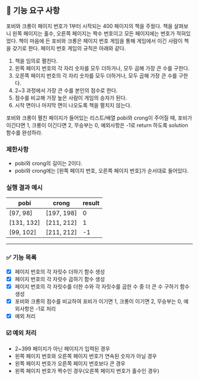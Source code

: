 ## 🚀 기능 요구 사항

포비와 크롱이 페이지 번호가 1부터 시작되는 400 페이지의 책을 주웠다. 책을 살펴보니 왼쪽 페이지는 홀수, 오른쪽 페이지는 짝수 번호이고 모든 페이지에는 번호가 적혀있었다. 책이 마음에 든 포비와 크롱은 페이지 번호 게임을 통해 게임에서 이긴 사람이 책을 갖기로 한다. 페이지 번호 게임의 규칙은 아래와 같다.

1. 책을 임의로 펼친다.
2. 왼쪽 페이지 번호의 각 자리 숫자를 모두 더하거나, 모두 곱해 가장 큰 수를 구한다.
3. 오른쪽 페이지 번호의 각 자리 숫자를 모두 더하거나, 모두 곱해 가장 큰 수를 구한다.
4. 2~3 과정에서 가장 큰 수를 본인의 점수로 한다.
5. 점수를 비교해 가장 높은 사람이 게임의 승자가 된다.
6. 시작 면이나 마지막 면이 나오도록 책을 펼치지 않는다.

포비와 크롱이 펼친 페이지가 들어있는 리스트/배열 pobi와 crong이 주어질 때, 포비가 이긴다면 1, 크롱이 이긴다면 2, 무승부는 0, 예외사항은 -1로 return 하도록 solution 함수를 완성하라.

### 제한사항

- pobi와 crong의 길이는 2이다.
- pobi와 crong에는 [왼쪽 페이지 번호, 오른쪽 페이지 번호]가 순서대로 들어있다.

### 실행 결과 예시

| pobi | crong | result |
| --- | --- | --- |
| [97, 98] | [197, 198] | 0 |
| [131, 132] | [211, 212] | 1 |
| [99, 102] | [211, 212] | -1 |

---------------------------------------------------------------------------------------
### ✅ 기능 목록

- [x] 페이지 번호의 각 자릿수 더하기 함수 생성
- [x] 페이지 번호의 각 자릿수 곱하기 함수 생성
- [x] 페이지 번호의 각 자릿수를 더한 수와 각 자릿수를 곱한 수 중 더 큰 수 구하기 함수 생성
- [x] 포비와 크롱의 점수를 비교하여 포비가 이기면 1, 크롱이 이기면 2, 무승부는 0, 예외사항은 -1로 처리
- [x] 예외 처리

### ☑️ 예외 처리
- 2~399 페이지가 아닌 페이지가 입력된 경우
- 왼쪽 페이지 번호와 오른쪽 페이지 번호가 연속된 숫자가 아닐 경우
- 왼쪽 페이지 번호가 오른쪽 페이지 번호보다 큰 경우
- 왼쪽 페이지 번호가 짝수인 경우(오른쪽 페이지 번호가 홀수인 경우)